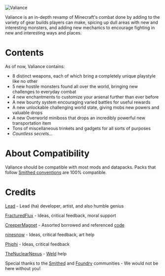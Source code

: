 ![Valiance](https://github.com/user-attachments/assets/bf4a1651-ed4f-4126-903b-f0ef2405fa0b)

Valiance is an in-depth revamp of Minecraft's combat done by adding to the variety of gear builds players can make, spicing up dull areas with new and interesting monsters, and adding new mechanics to encourage fighting in new and interesting ways and places.

# Contents
 As of now, Valiance contains:
- 8 distinct weapons, each of which bring a completely unique playstyle like no other
- 5 new hostile monsters found all over the world, bringing new challenges to everyday combat
- 4 new enchantments to customize your arsenal further than ever before
- A new bounty system encouraging varied battles for useful rewards
- A new unlockable challenging world state, giving mobs new powers and valuable drops
- A new Overworld miniboss that drops an incredibly powerful new transportation item
- Tons of miscellaneous trinkets and gadgets for all sorts of purposes
- _Countless secrets..._

# About Compatibility
Valiance should be compatible with most mods and datapacks. Packs that follow [Smithed conventions](https://docs.smithed.dev/conventions/) are 100% compatible.

# Credits
[Lead](https://modrinth.com/user/LeadIngot) - Lead (ha) developer, artist, and also humble genius

[FracturedFlux](https://modrinth.com/user/FracturedFlux) - Ideas, critical feedback, moral support

[CreeperMagnet](https://thecreeperscode.com/) - Assorted borrowed and referenced [code](https://thecreeperscode.com/)

[ninesnow](https://modrinth.com/user/ninesnow) - Ideas, critical feedback, art help

[Phiphi](https://modrinth.com/user/Phiphi) - Ideas, critical feedback

[TheNuclearNexus](https://smithed.net/) - [Weld](https://weld.smithed.dev/) help

Special thanks to the [Smithed](https://smithed.net/) and [Foundry](https://discord.gg/cRTVrgVS7F) communities - We would not be here without you!
